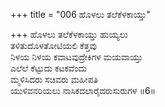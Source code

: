 +++
title = "006 ಹೊಳಲು ತಲೆಕೆಳಕಾಯ್ತು"

+++
ಹೊಳಲು ತಲೆಕೆಳಕಾಯ್ತು ಹುಯ್ಯಲು  
ತಳಿತುದೊಳತೋಟಿಯಲಿ ಕೆತ್ತವು  
ನಿಳಯ ನಿಳಯ ಕವಾಟವುದ್ರೇಕಿಗಳ ಮಯವಾಯ್ತು  
ಎಲೆಲೆ ಕೆಟ್ಟುದು ಕಟಕವೆಂದು  
ಮ್ಮಳಿಸಿದರು ಸಚಿವರು ಮಹೀಪತಿ  
ಯುಳಿವನರಿಯಲು ನಾಸಿಕದಲಾರೈದರುಸುರುಗಳ    ॥6॥